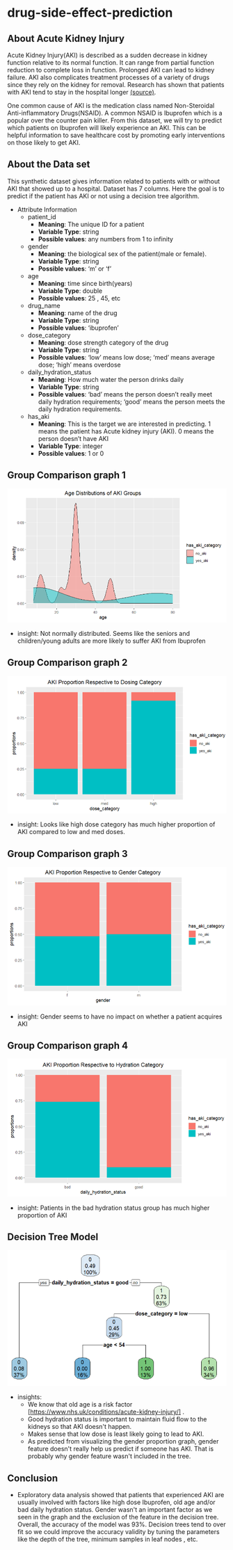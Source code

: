 # drug-side-effect-prediction

## About Acute Kidney Injury

Acute Kidney Injury(AKI) is described as a sudden decrease in kidney function relative to its normal function. It can range from partial function reduction to complete loss in function. Prolonged AKI can lead to kidney failure. AKI also complicates treatment processes of a variety of drugs since they  rely on the kidney for removal.
Research has shown that patients with AKI tend to stay in the hospital longer 
[(source)](https://link.springer.com/article/10.1007/s00467-019-04431-3).

One common cause of AKI is the medication class named  Non-Steroidal Anti-inflammatory Drugs(NSAID). A common NSAID is Ibuprofen which is a popular over the counter pain killer. From this dataset, we will try to predict which patients on Ibuprofen will likely experience an AKI. This can be helpful information to save healthcare cost by promoting early interventions on those likely to get AKI.

## About the Data set

This  synthetic dataset gives information related to patients with or without AKI that showed up to a hospital. Dataset has 7 columns. Here the goal is to predict if the patient has AKI or not using a decision tree algorithm.

* Attribute Information
  +	patient_id 
      +	__Meaning__: The unique ID for a patient
      +	__Variable Type__: string
      +	__Possible values__:  any numbers from 1 to infinity
  +	gender 
      +	__Meaning__: the biological sex of the patient(male or female). 
      +	__Variable Type__: string
      +	__Possible values__:  ‘m’ or ‘f’
  +	age 
      +	__Meaning__: time since birth(years)
      +	__Variable Type__: double
      +	__Possible values__:  25 , 45, etc
  +	drug_name 
      +	__Meaning__: name of the drug
      +	__Variable Type__: string
      +	__Possible values__: ‘ibuprofen’
  +	dose_category
      +	__Meaning__: dose  strength category of the drug
      +	__Variable Type__: string
      +	__Possible values__:  ‘low’ means low dose; ‘med’ means average dose; ‘high’ means overdose
  +	daily_hydration_status
      +	__Meaning__:  How much water the person drinks daily
      +	__Variable Type__: string
      +	__Possible values__:   ‘bad’ means the person doesn’t really meet daily hydration requirements; ‘good’ means the person meets the daily hydration requirements.
  +	has_aki 
      +	__Meaning__: This is the target we are interested in predicting. 1 means the patient has Acute kidney injury (AKI). 0 means the person doesn’t have AKI
      +	__Variable Type__: integer
      +	__Possible values__:   1 or 0


## Group Comparison graph 1
![Alt text](age_distribution.PNG)

- insight: Not normally distributed. Seems like the seniors and children/young adults are more likely to suffer AKI from Ibuprofen

## Group Comparison graph 2
![Alt text](dose_category.PNG)

- insight: Looks like high dose category has much higher proportion of AKI compared to low and med doses.

## Group Comparison graph 3
![Alt text](gender.PNG)

- insight: Gender seems to have no impact on whether a patient acquires AKI

## Group Comparison graph 4
![Alt text](hydration_status.PNG)

- insight: Patients in the bad hydration status group has much higher proportion of AKI

## Decision Tree Model
![Alt text](decision_tree_model.PNG)


* insights:
  + We know that  old age is a risk factor [https://www.nhs.uk/conditions/acute-kidney-injury/] .
  + Good hydration status is important to maintain fluid flow to the kidneys so that AKI doesn't happen.
  + Makes sense that low dose is least likely going to lead to AKI.
  + As predicted from visualizing the gender proportion graph, gender feature doesn't really help us predict if someone has AKI. That is probably why gender feature wasn't included in the tree.

## Conclusion
- Exploratory data analysis showed that patients that experienced AKI are usually involved with factors like high dose Ibuprofen, old age and/or  bad daily hydration status. Gender wasn't an important factor as we seen in the graph and the exclusion of the feature in the decision tree. Overall, the accuracy of the model was 93%. Decision trees tend to over fit so we could improve the accuracy validity by tuning the parameters like the depth of the tree, minimum samples in leaf nodes , etc.
